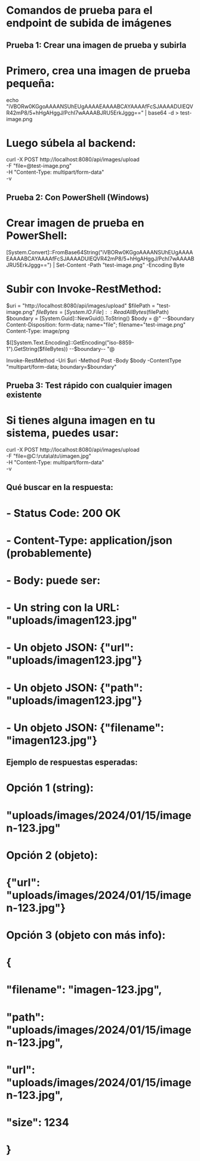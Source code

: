# Comandos de prueba para el endpoint de subida de imágenes

## Prueba 1: Crear una imagen de prueba y subirla
# Primero, crea una imagen de prueba pequeña:
echo "iVBORw0KGgoAAAANSUhEUgAAAAEAAAABCAYAAAAfFcSJAAAADUlEQVR42mP8/5+hHgAHggJ/PchI7wAAAABJRU5ErkJggg==" | base64 -d > test-image.png

# Luego súbela al backend:
curl -X POST http://localhost:8080/api/images/upload \
  -F "file=@test-image.png" \
  -H "Content-Type: multipart/form-data" \
  -v

## Prueba 2: Con PowerShell (Windows)
# Crear imagen de prueba en PowerShell:
[System.Convert]::FromBase64String("iVBORw0KGgoAAAANSUhEUgAAAAEAAAABCAYAAAAfFcSJAAAADUlEQVR42mP8/5+hHgAHggJ/PchI7wAAAABJRU5ErkJggg==") | Set-Content -Path "test-image.png" -Encoding Byte

# Subir con Invoke-RestMethod:
$uri = "http://localhost:8080/api/images/upload"
$filePath = "test-image.png"
$fileBytes = [System.IO.File]::ReadAllBytes($filePath)
$boundary = [System.Guid]::NewGuid().ToString()
$body = @"
--$boundary
Content-Disposition: form-data; name="file"; filename="test-image.png"
Content-Type: image/png

$([System.Text.Encoding]::GetEncoding("iso-8859-1").GetString($fileBytes))
--$boundary--
"@

Invoke-RestMethod -Uri $uri -Method Post -Body $body -ContentType "multipart/form-data; boundary=$boundary"

## Prueba 3: Test rápido con cualquier imagen existente
# Si tienes alguna imagen en tu sistema, puedes usar:
curl -X POST http://localhost:8080/api/images/upload \
  -F "file=@C:\ruta\a\tu\imagen.jpg" \
  -H "Content-Type: multipart/form-data" \
  -v

## Qué buscar en la respuesta:
# - Status Code: 200 OK
# - Content-Type: application/json (probablemente)
# - Body: puede ser:
#   - Un string con la URL: "uploads/imagen123.jpg"
#   - Un objeto JSON: {"url": "uploads/imagen123.jpg"}
#   - Un objeto JSON: {"path": "uploads/imagen123.jpg"}
#   - Un objeto JSON: {"filename": "imagen123.jpg"}

## Ejemplo de respuestas esperadas:
# Opción 1 (string):
# "uploads/images/2024/01/15/imagen-123.jpg"

# Opción 2 (objeto):
# {"url": "uploads/images/2024/01/15/imagen-123.jpg"}

# Opción 3 (objeto con más info):
# {
#   "filename": "imagen-123.jpg",
#   "path": "uploads/images/2024/01/15/imagen-123.jpg",
#   "url": "uploads/images/2024/01/15/imagen-123.jpg",
#   "size": 1234
# }
